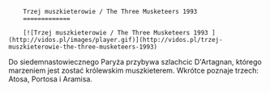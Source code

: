 
        Trzej muszkieterowie / The Three Musketeers 1993 
        =============
        
        [![Trzej muszkieterowie / The Three Musketeers 1993 ](http://vidos.pl/images/player.gif)](http://vidos.pl/trzej-muszkieterowie-the-three-musketeers-1993)
        
        
 Do siedemnastowiecznego Paryża przybywa szlachcic D'Artagnan, którego marzeniem jest zostać królewskim muszkieterem. Wkrótce poznaje trzech: Atosa, Portosa i Aramisa.
    